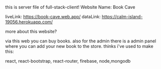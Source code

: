 this is server file of full-stack-client!
Website Name: Book Cave

liveLink: https://book-cave.web.app/ dataLink: https://calm-island-19056.herokuapp.com/

more about this website?

via this web you can buy books. also for the admin there is a admin panel where you can add your new book to the store.
thinks i've used to make this:

react, react-bootstrap, react-router, firebase, node,mongodb
